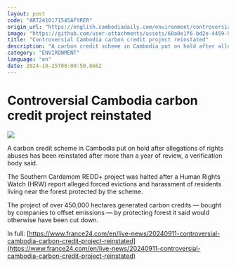 ```yaml
---
layout: post
code: "ART2410171545AFYRER"
origin_url: "https://english.cambodiadaily.com/environment/controversial-cambodia-carbon-credit-project-reinstated-189291/"
image: "https://github.com/user-attachments/assets/60a0e1f6-bd2e-4459-906f-b1ff2fbd6f54"
title: "Controversial Cambodia carbon credit project reinstated"
description: "A carbon credit scheme in Cambodia put on hold after allegations of rights abuses has been reinstated after more than a year of review, a verification body said."
category: "ENVIRONMENT"
language: "en"
date: 2024-10-25T08:09:50.866Z
---
```


# Controversial Cambodia carbon credit project reinstated

 ![](https://github.com/user-attachments/assets/a161416b-3fd9-4751-80a1-6e6ec6d43ee1)

A carbon credit scheme in Cambodia put on hold after allegations of rights abuses has been reinstated after more than a year of review, a verification body said.

The Southern Cardamom REDD+ project was halted after a Human Rights Watch (HRW) report alleged forced evictions and harassment of residents living near the forest protected by the scheme.

The project of over 450,000 hectares generated carbon credits — bought by companies to offset emissions — by protecting forest it said would otherwise have been cut down.

In full: [https://www.france24.com/en/live-news/20240911-controversial-cambodia-carbon-credit-project-reinstated](https://www.france24.com/en/live-news/20240911-controversial-cambodia-carbon-credit-project-reinstated)